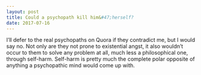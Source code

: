 ```yaml
---
layout: post
title: Could a psychopath kill him&#47;herself?
date: 2017-07-16
---
```


<p>I’ll defer to the real psychopaths on Quora if they contradict me, but I would say no. Not only are they not prone to existential angst, it also wouldn’t occur to them to solve any problem at all, much less a philosophical one, through self-harm. Self-harm is pretty much the complete polar opposite of anything a psychopathic mind would come up with.</p>
